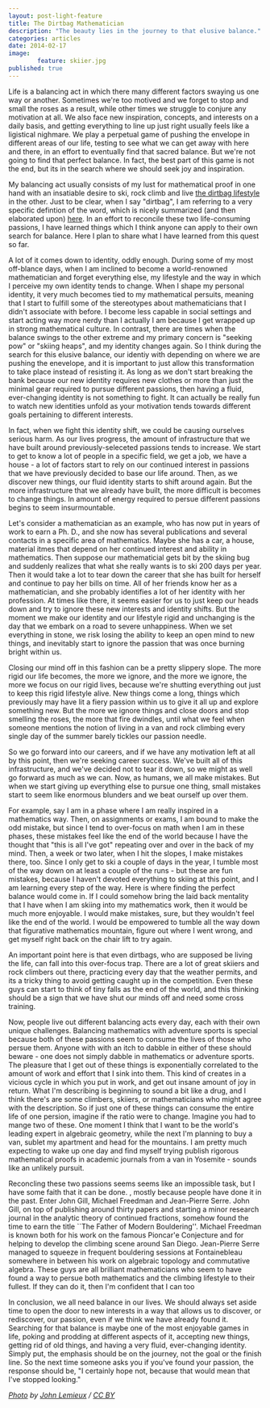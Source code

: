 ```yaml
---
layout: post-light-feature
title: The Dirtbag Mathematician
description: "The beauty lies in the journey to that elusive balance."
categories: articles
date: 2014-02-17
image: 
        feature: skiier.jpg
published: true
---
```

Life is a balancing act in which there many different factors swaying us one way or another. Sometimes we're too motived and we forget to stop and small the roses as a result, while other times we struggle to conjure any motivation at all. We also face new inspiration, concepts, and interests on a daily basis, and getting everything to line up just right usually feels like a ligistical nighmare. We play a perpetual game of pushing the envelope in different areas of our life, testing to see what we can get away with here and there, in an effort to eventually find that sacred balance. But we're not going to find that perfect balance. In fact, the best part of this game is not the end, but its in the search where we should seek joy and inspiration.  

My balancing act usually consists of my lust for mathematical proof in one hand with an insatiable desire to ski, rock climb and live [the dirtbag lifestyle](http://dirtbagdiaries.com/) in the other.  Just to be clear, when I say "dirtbag", I am referring to a very specific defintion of the word, which is nicely summarized (and then elaborated upon) [here](http://climbinghouse.com/2012/03/dirtbag-explained.html). In an effort to reconcile these two life-consuming passions, I have learned things which I think anyone can apply to their own search for balance. Here I plan to share what I have learned from this quest so far.
	
A lot of it comes down to identity, oddly enough. During some of my most off-blance days, when I am inclined to become a world-renowned mathematician and forget everything else, my lifestyle and the way in which I perceive my own identity tends to change. When I shape my personal identity, it very much becomes tied to my mathematical persuits, meaning that I start to fulfill some of the stereotypes about mathematicians that I didn't associate with before. I become less capable in social settings and start acting way more nerdy than I actually I am because I get wrapped up in strong mathematical culture. In contrast, there are times when the balance swings to the other extreme and my primary concern is "seeking pow" or "skiing heaps", and my identity changes again. So I think during the search for this elusive balance, our identiy with depending on where we are pushing the enevelope, and it is important to just allow this transformation to take place instead of resisting it. As long as we don't start breaking the bank because our new identity requires new clothes or more than just the minimal gear required to pursue different passions, then having a fluid, ever-changing identity is not something to fight. It can actually be really fun to watch new identities unfold as your motivation tends towards different goals pertaining to different interests. 
	
In fact, when we fight this identity shift, we could be causing ourselves serious harm. As our lives progress, the amount of infrastructure that we have built around previously-seleceted passions tends to increase. We start to get to know a lot of people in a specific field, we get a job, we have a house - a lot of factors start to rely on our continued interest in passions that we have previously decided to base our life around. Then, as we discover new things, our fluid identity starts to shift around again. But the more infrastructure that we already have built, the more difficult is becomes to change things. In amount of energy required to persue different passions begins to seem insurmountable. 
	
Let's consider a mathematician as an example, who has now put in years of work to earn a Ph. D., and she now has several publications and several contacts in a specific area of mathematics. Maybe she has a car, a house, material itmes that depend on her continued interest and ability in mathematics. Then suppose our mathematicial gets bit by the skiing bug and suddenly realizes that what she really wants is to ski 200 days per year. Then it would take a lot to tear down the career that she has built for herself and continue to pay her bills on time. All of her friends know her as a mathematician, and she probably identifies a lot of her identity with her profession. At times like there, it seems easier for us to just keep our heads down and try to ignore these new interests and identity shifts. But the moment we make our identity and our lifestyle rigid and unchanging is the day that we embark on a road to severe unhappiness. When we set everything in stone, we risk losing the ability to keep an open mind to new things, and inevitably start to ignore the passion that was once burning bright within us.
	
Closing our mind off in this fashion can be a pretty slippery slope. The more rigid our life becomes, the more we ignore, and the more we ignore, the more we focus on our rigid lives, because we're shutting everything out just to keep this rigid lifestyle alive. New things come a long, things which previously may have lit a fiery passion within us to give it all up and explore something new. But the more we ignore things and close doors and stop smelling the roses, the more that fire dwindles, until what we feel when someone mentions the notion of living in a van and rock climbing every single day of the summer barely tickles our passion needle. 
	
So we go forward into our careers, and if we have any motivation left at all by this point, then we're seeking career success. We've built all of this infrastructure, and we've decided not to tear it down, so we might as well go forward as much as we can. Now, as humans, we all make mistakes. But when we start giving up everything else to pursue one thing, small mistakes start to seem like enormous blunders and we beat ourself up over them. 
	
For example, say I am in a phase where I am really inspired in a mathematics way. Then, on assignments or exams, I am bound to make the odd mistake, but since I tend to over-focus on math when I am in these phases, these mistakes feel like the end of the world because I have the thought that "this is all I've got" repeating over and over in the back of my mind. Then, a week or two later, when I hit the slopes, I make mistakes there, too. Since I only get to ski a couple of days in the year, I tumble most of the way down on at least a couple of the runs - but these are fun mistakes, because I haven't devoted everything to skiing at this point, and I am learning every step of the way. Here is where finding the perfect balance would come in. If I could somehow bring the laid back mentality that I have when I am skiing into my mathematics work, then it would be much more enjoyable. I would make mistakes, sure, but they wouldn't feel like the end of the world. I would be empowered to tumble all the way down that figurative mathematics mountain, figure out where I went wrong, and get myself right back on the chair lift to try again. 
	
An important point here is that even dirtbags, who are supposed be living the life, can fall into this over-focus trap. There are a lot of great skiiers and rock climbers out there, practicing every day that the weather permits, and its a tricky thing to avoid getting caught up in the competition. Even these guys can start to think of tiny falls as the end of the world, and this thinking should be a sign that we have shut our minds off and need some cross training. 
	
Now, people live out different balancing acts every day, each with their own unique challenges. Balancing mathematics with adventure sports is special because both of these passions seem to consume the lives of those who persue them. Anyone with with an itch to dabble in either of these should beware - one does not simply dabble in mathematics or adventure sports. The pleasure that I get out of these things is exponentially correlated to the amount of work and effort that I sink into them. This kind of creates in a vicious cycle in which you put in work, and get out insane amount of joy in return. What I'm describing is beginning to sound a bit like a drug, and I think there's are some climbers, skiiers, or mathematicians who might agree with the description. So if just one of these things can consume the entire life of one persion, imagine if the ratio were to change. Imagine you had to mange two of these. One moment I think that I want to be the world's leading expert in algebraic geometry, while the next I'm planning to buy a van, sublet my apartment and head for the mountains. I am pretty much expecting to wake up one day and find myself trying publish rigorous mathematical proofs in academic journals from a van in Yosemite - sounds like an unlikely pursuit.
	
Reconcling these two passions seems seems like an impossible task, but I have some faith that it can be done. , mostly because people have done it in the past. Enter John Gill, Michael Freedman and Jean-Pierre Serre. John Gill, on top of publishing around thirty papers and starting a minor research journal in the analytic theory of continued fractions, somehow found the time to earn the title ``The Father of Modern Bouldering''. Michael Freedman is known both for his work on the famous Pioncar\'e Conjecture and for helping to develop the climbing scene around San Diego. Jean-Pierre Serre managed to squeeze in frequent bouldering sessions at Fontainebleau somewhere in between his work on algebraic topology and commutative algebra. These guys are all brilliant mathematicians who seem to have found a way to persue both mathematics and the climbing lifestyle to their fullest. If they can do it, then I'm confident that I can too
	
In conclusion, we all need balance in our lives. We should always set aside time to open the door to new interests in a way that allows us to discover, or rediscover, our passion, even if we think we have already found it. Searching for that balance is maybe one of the most enjoyable games in life, poking and prodding at different aspects of it, accepting new things, getting rid of old things, and having a very fluid, ever-changing identity. Simply put, the emphasis should be on the journey, not the goal or the finish line. So the next time someone asks you if you've found your passion, the response should be, "I certainly hope not, because that would mean that I've stopped looking."


*[Photo](http://www.flickr.com/photos/newdimensionfilms/5370053977/in/photolist-9bwVXx-9bwMMp-9bA12j-9bzYYA-9bA1cY-9bzVfL-9bwMqz-9bA4Ww-9bzZso-9bwVxB-9bzT7L-8wsfi3-bnBX4C-9xdAK2-7xAsdT-7xAr92-7xEhEE-9xzraM-9xgAJS-9xgB3U-9xgBf3-9xgBph-9xdAXZ-7xAqLg-7xAsVr-7xEfVh-7xArF4-7xEfrG-7xEgpu-7xAsre-7TLj79-7TH3GR-7TLmSb-7TLmej-7TLkAC-7TLjNw-9oZH2j-9oWDAV-9oZMCW-9oWD8v-9oWsxP-9oZKQu-9oZRqL-9oWvFp-9oZEKW-9oWGKM-9oZCV7-9oZGsL-9oWLqr-9oZNEw-9oZyym/) by [John Lemieux](http://www.flickr.com/people/newdimensionfilms/) / [CC BY](http://creativecommons.org/licenses/by/2.0/)*



